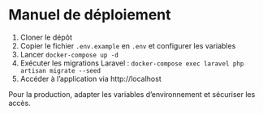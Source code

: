 # Manuel de déploiement

1. Cloner le dépôt
2. Copier le fichier `.env.example` en `.env` et configurer les variables
3. Lancer `docker-compose up -d`
4. Exécuter les migrations Laravel : `docker-compose exec laravel php artisan migrate --seed`
5. Accéder à l’application via http://localhost

Pour la production, adapter les variables d’environnement et sécuriser les accès.
